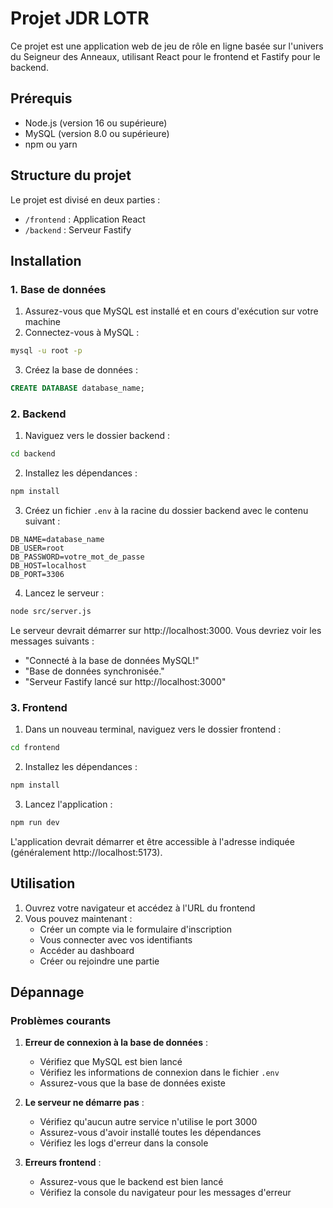 # Projet JDR LOTR

Ce projet est une application web de jeu de rôle en ligne basée sur l'univers du Seigneur des Anneaux, utilisant React pour le frontend et Fastify pour le backend.

## Prérequis

- Node.js (version 16 ou supérieure)
- MySQL (version 8.0 ou supérieure)
- npm ou yarn

## Structure du projet

Le projet est divisé en deux parties :
- `/frontend` : Application React
- `/backend` : Serveur Fastify

## Installation

### 1. Base de données

1. Assurez-vous que MySQL est installé et en cours d'exécution sur votre machine
2. Connectez-vous à MySQL :
```bash
mysql -u root -p
```
3. Créez la base de données :
```sql
CREATE DATABASE database_name;
```

### 2. Backend

1. Naviguez vers le dossier backend :
```bash
cd backend
```

2. Installez les dépendances :
```bash
npm install
```

3. Créez un fichier `.env` à la racine du dossier backend avec le contenu suivant :
```plaintext
DB_NAME=database_name
DB_USER=root
DB_PASSWORD=votre_mot_de_passe
DB_HOST=localhost
DB_PORT=3306
```

4. Lancez le serveur :
```bash
node src/server.js
```

Le serveur devrait démarrer sur http://localhost:3000. Vous devriez voir les messages suivants :
- "Connecté à la base de données MySQL!"
- "Base de données synchronisée."
- "Serveur Fastify lancé sur http://localhost:3000"

### 3. Frontend

1. Dans un nouveau terminal, naviguez vers le dossier frontend :
```bash
cd frontend
```

2. Installez les dépendances :
```bash
npm install
```

3. Lancez l'application :
```bash
npm run dev
```

L'application devrait démarrer et être accessible à l'adresse indiquée (généralement http://localhost:5173).

## Utilisation

1. Ouvrez votre navigateur et accédez à l'URL du frontend
2. Vous pouvez maintenant :
   - Créer un compte via le formulaire d'inscription
   - Vous connecter avec vos identifiants
   - Accéder au dashboard
   - Créer ou rejoindre une partie

## Dépannage

### Problèmes courants

1. **Erreur de connexion à la base de données** :
   - Vérifiez que MySQL est bien lancé
   - Vérifiez les informations de connexion dans le fichier `.env`
   - Assurez-vous que la base de données existe

2. **Le serveur ne démarre pas** :
   - Vérifiez qu'aucun autre service n'utilise le port 3000
   - Assurez-vous d'avoir installé toutes les dépendances
   - Vérifiez les logs d'erreur dans la console

3. **Erreurs frontend** :
   - Assurez-vous que le backend est bien lancé
   - Vérifiez la console du navigateur pour les messages d'erreur